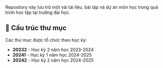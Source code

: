 Repository này lưu trữ một vài tài liệu, bài tập và dự án môn học trong quá trình học tập tại trường đại học.

## 📁 Cấu trúc thư mục

Các thư mục được tổ chức theo học kỳ:

- **20232** - Học kỳ 2 năm học 2023-2024
- **20241** - Học kỳ 1 năm học 2024-2025
- **20242** - Học kỳ 2 năm học 2024-2025
